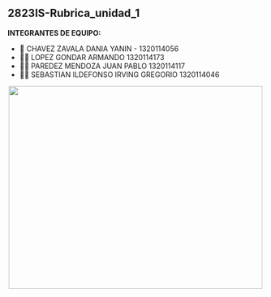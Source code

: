 ## 2823IS-Rubrica_unidad_1

<strong>INTEGRANTES DE EQUIPO: </strong><br>

- 🙋 CHAVEZ ZAVALA DANIA YANIN - 1320114056
- 🙋‍♂️ LOPEZ GONDAR ARMANDO 1320114173
- 🙋‍♂️ PAREDEZ MENDOZA JUAN PABLO 1320114117
- 🙋‍♂️ SEBASTIAN ILDEFONSO IRVING GREGORIO 1320114046
    
<p align="center"><img src="https://c.tenor.com/jUMex_rdqPwAAAAM/among-us-twerk.gif" width="500" height="400"></p>
